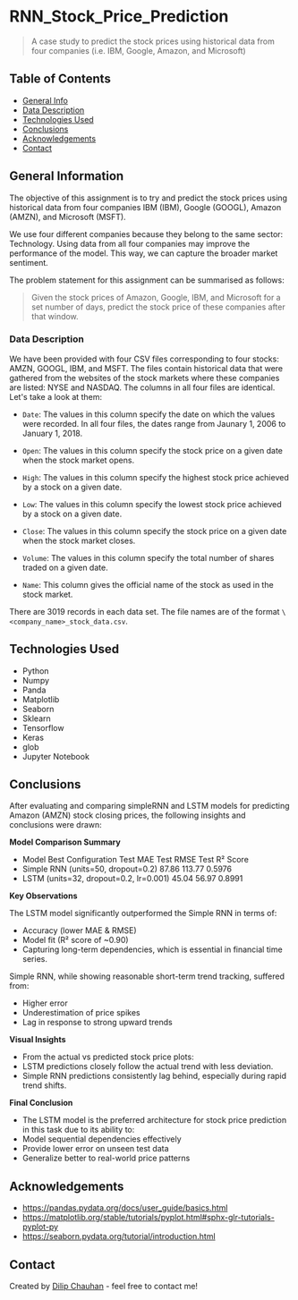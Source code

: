 # RNN_Stock_Price_Prediction
> A case study to predict the stock prices using historical data from four companies (i.e. IBM, Google, Amazon, and Microsoft)

## Table of Contents
* [General Info](#general-information)
* [Data Description](#data-description)
* [Technologies Used](#technologies-used)
* [Conclusions](#conclusions)
* [Acknowledgements](#acknowledgements)
* [Contact](#contact)

## General Information
The objective of this assignment is to try and predict the stock prices using historical data from four companies IBM (IBM), Google (GOOGL), Amazon (AMZN), and Microsoft (MSFT).

We use four different companies because they belong to the same sector: Technology. Using data from all four companies may improve the performance of the model. This way, we can capture the broader market sentiment.

The problem statement for this assignment can be summarised as follows:

> Given the stock prices of Amazon, Google, IBM, and Microsoft for a set number of days, predict the stock price of these companies after that window.


### Data Description

We have been provided with four CSV files corresponding to four stocks: AMZN, GOOGL, IBM, and MSFT. The files contain historical data that were gathered from the websites of the stock markets where these companies are listed: NYSE and NASDAQ. The columns in all four files are identical. Let's take a look at them:

- `Date`: The values in this column specify the date on which the values were recorded. In all four files, the dates range from Jaunary 1, 2006 to January 1, 2018.

- `Open`: The values in this column specify the stock price on a given date when the stock market opens.

- `High`: The values in this column specify the highest stock price achieved by a stock on a given date.

- `Low`: The values in this column specify the lowest stock price achieved by a stock on a given date.

- `Close`: The values in this column specify the stock price on a given date when the stock market closes.

- `Volume`: The values in this column specify the total number of shares traded on a given date.

- `Name`: This column gives the official name of the stock as used in the stock market.

There are 3019 records in each data set. The file names are of the format `\<company_name>_stock_data.csv`.


## Technologies Used
- Python
- Numpy
- Panda
- Matplotlib
- Seaborn
- Sklearn
- Tensorflow
- Keras
- glob
- Jupyter Notebook


## Conclusions
After evaluating and comparing simpleRNN and LSTM models for predicting Amazon (AMZN) stock closing prices, the following insights and conclusions were drawn:

**Model Comparison Summary**

- Model Best Configuration Test MAE Test RMSE Test R² Score
- Simple RNN (units=50, dropout=0.2) 87.86 113.77 0.5976
- LSTM (units=32, dropout=0.2, lr=0.001) 45.04 56.97 0.8991

**Key Observations**

The LSTM model significantly outperformed the Simple RNN in terms of:

- Accuracy (lower MAE & RMSE)
- Model fit (R² score of ~0.90)
- Capturing long-term dependencies, which is essential in financial time series.

Simple RNN, while showing reasonable short-term trend tracking, suffered from:

- Higher error
- Underestimation of price spikes
- Lag in response to strong upward trends

**Visual Insights**

- From the actual vs predicted stock price plots:
- LSTM predictions closely follow the actual trend with less deviation.
- Simple RNN predictions consistently lag behind, especially during rapid trend shifts.

**Final Conclusion**

- The LSTM model is the preferred architecture for stock price prediction in this task due to its ability to:
- Model sequential dependencies effectively
- Provide lower error on unseen test data
- Generalize better to real-world price patterns



## Acknowledgements

- https://pandas.pydata.org/docs/user_guide/basics.html
- https://matplotlib.org/stable/tutorials/pyplot.html#sphx-glr-tutorials-pyplot-py
- https://seaborn.pydata.org/tutorial/introduction.html



## Contact
Created by [Dilip Chauhan](#dilipchauhan20ymail.com) - feel free to contact me!

